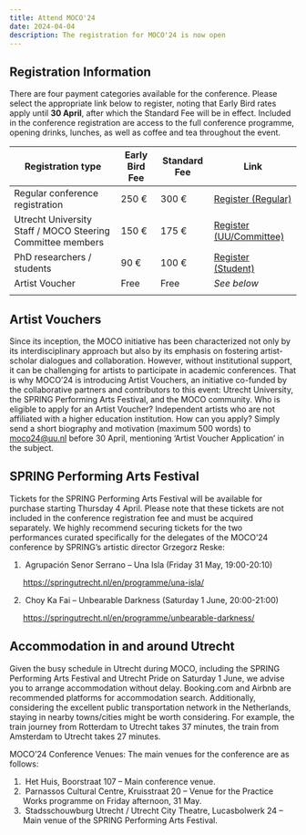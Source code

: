 ```yaml
---
title: Attend MOCO'24
date: 2024-04-04
description: The registration for MOCO'24 is now open
---
```


## Registration Information

There are four payment categories available for the conference. Please select the appropriate link below to register, noting that Early Bird rates apply until **30 April**, after which the Standard Fee will be in effect. Included in the conference registration are access to the full conference programme, opening drinks, lunches, as well as coffee and tea throughout the event.

| Registration type                                          | Early Bird Fee | Standard Fee | Link                                                                                                                                                 |
| ---------------------------------------------------------- | -------------- | ------------ | ---------------------------------------------------------------------------------------------------------------------------------------------------- |
| Regular conference registration                            | 250 €          | 300 €        | [Register (Regular)](https://uusalesservices.uu.nl/moco24-conference-ticket-regular-early-bird)                                                      |
| Utrecht University Staff / MOCO Steering Committee members | 150 €          | 175 €        | [Register (UU/Committee)](https://uusalesservices.uu.nl/moco24-conference-ticket-utrecht-university-staff-moco-steering-committee-member-early-bird) |
| PhD researchers / students                                 | 90 €           | 100 €        | [Register (Student)](https://uusalesservices.uu.nl/moco24-conference-ticket-phd-researcher-student-early-bird)                                       |
| Artist Voucher                                             | Free           | Free         | _See below_                                                                                                                                          |
|                                                            |                |              |                                                                                                                                                      |

## Artist Vouchers

Since its inception, the MOCO initiative has been characterized not only by its interdisciplinary approach but also by its emphasis on fostering artist-scholar dialogues and collaboration. However, without institutional support, it can be challenging for artists to participate in academic conferences. That is why MOCO’24 is introducing Artist Vouchers, an initiative co-funded by the collaborative partners and contributors to this event: Utrecht University, the SPRING Performing Arts Festival, and the MOCO community. Who is eligible to apply for an Artist Voucher? Independent artists who are not affiliated with a higher education institution. How can you apply? Simply send a short biography and motivation (maximum 500 words) to [moco24@uu.nl](mailto:moco24@uu.nl) before 30 April, mentioning ‘Artist Voucher Application’ in the subject.

## SPRING Performing Arts Festival

Tickets for the SPRING Performing Arts Festival will be available for purchase starting Thursday 4 April. Please note that these tickets are not included in the conference registration fee and must be acquired separately. We highly recommend securing tickets for the two performances curated specifically for the delegates of the MOCO’24 conference by SPRING’s artistic director Grzegorz Reske:

1. ​ Agrupación Senor Serrano – Una Isla (Friday 31 May, 19:00-20:10)

   https://springutrecht.nl/en/programme/una-isla/

1. ​ Choy Ka Fai – Unbearable Darkness (Saturday 1 June, 20:00-21:00)

   https://springutrecht.nl/en/programme/unbearable-darkness/

## Accommodation in and around Utrecht

Given the busy schedule in Utrecht during MOCO, including the SPRING Performing Arts Festival and Utrecht Pride on Saturday 1 June, we advise you to arrange accommodation without delay. Booking.com and Airbnb are recommended platforms for accommodation search. Additionally, considering the excellent public transportation network in the Netherlands, staying in nearby towns/cities might be worth considering. For example, the train journey from Rotterdam to Utrecht takes 37 minutes, the train from Amsterdam to Utrecht takes 27 minutes.

MOCO’24 Conference Venues: The main venues for the conference are as follows:

1. ​ Het Huis, Boorstraat 107 – Main conference venue.
2. ​ Parnassos Cultural Centre, Kruisstraat 20 – Venue for the Practice Works programme on Friday afternoon, 31 May.
3. ​ Stadsschouwburg Utrecht / Utrecht City Theatre, Lucasbolwerk 24 – Main venue of the SPRING Performing Arts Festival.
